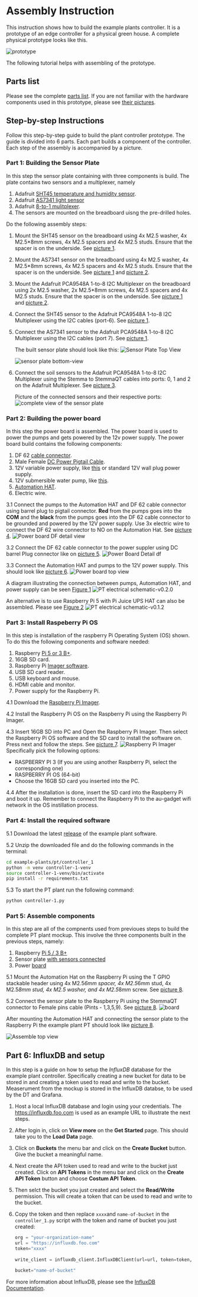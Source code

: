# Assembly Instruction

This instruction shows how to build the example plants controller.
It is a prototype of an edge controller for
a physical green house. A complete physical prototype looks like this.

![prototype](pictures/complete-setup.jpg)

The following tutorial helps with assembling of the prototype.

## Parts list

Please see the complete [parts list](../PARTS.md).
If you are not familiar with the hardware components used in this prototype,
please see
[their pictures](../../parts/hardware-pictures/parts-pictures.md).

## Step-by-step Instructions

Follow this step-by-step guide to build the plant controller prototype.
The guide is divided into 6 parts. Each part builds a component of
the controller. Each step of the assembly is accompanied by a picture.

### Part 1: Building the Sensor Plate

In this step the sensor plate containing with three components is build.
The plate contains two sensors and a multiplexer, namely

1. Adafruit [SHT45 temperature and humidity sensor](../../parts/hardware-pictures/STH45-adafruit.jpg).
1. Adafruit [AS7341 light sensor](../../parts/hardware-pictures/AS7341-adafruit.jpg)
1. Adafruit [8-to-1 mulitplexer](../../parts/hardware-pictures/PCA9548-adafruit.jpg).
1. The sensors are mounted on the breadboard uisng the pre-drilled holes.

Do the following assembly steps:

1. Mount the SHT45 sensor on the breadboard using 4x M2.5 washer,
    4x M2.5*8mm screws, 4x M2.5 spacers and 4x M2.5 studs. Ensure that
    the spacer is on the underside. See [picture 1](#sensor-plate-top-view).

1. Mount the AS7341 sensor on the breadboard using 4x M2.5 washer, 4x M2.5*8mm screws,
   4x M2.5 spacers and 4x M2.5 studs. Ensure that the spacer is on the underside.
   See [picture 1](#sensor-plate-top-view) and [picture 2](#sensor-plate-bottom-view).

1. Mount the Adafruit PCA9548A 1-to-8 I2C Multiplexer on the breadboard using
   2x M2.5 washer, 2x M2.5*8mm screws, 4x M2.5 spacers and 4x M2.5 studs.
   Ensure that the spacer is on the underside. See
   [picture 1](#sensor-plate-top-view) and [picture 2](#sensor-plate-bottom-view).

1. Connect the SHT45 sensor to the Adafruit PCA9548A 1-to-8 I2C Multiplexer
   using the I2C cables (port-6). See [picture 1](#sensor-plate-top-view).

1. Connect the AS7341 sensor to the Adafruit PCA9548A 1-to-8 I2C Multiplexer
   using the I2C cables (port 7). See [picture 1](#sensor-plate-top-view).

   <!-- markdownlint-disable MD013 -->
   <a id="sensor-plate-top-view"></a>

   The built sensor plate should look like this:
   ![Sensor Plate Top View](pictures/sensor-plate.jpg)

   <!-- markdownlint-disable MD013 -->
   <a id="sensor-plate-bottom-view"></a>

   ![sensor plate bottom-view](pictures/sensor_plate_bottom.jpg)

1. Connect the soil sensors to the Adafruit PCA9548A 1-to-8 I2C Multiplexer
   using the Stemma to StemmaQT cables into ports: 0, 1 and 2 on
   the Adafruit Multiplexer.
   See [picture 3](#complete-view-of-the-sensor-plate).

   <!-- markdownlint-disable MD013 -->
   <a id="complete-view-of-the-sensor-plate"></a>

   Picture of the connected sensors and their respective ports:
   ![complete view of the sensor plate](pictures/sensors.jpg)

### Part 2: Building the power board

In this step the power board is assembled. The power board is used to power
the pumps and gets powered by the 12v power supply. The power board build
contains the following components:

1. DF 62 [cable connector](../../parts/hardware-pictures/df-2-6-out-lever-cable-connector.jpg).
1. Male Female [DC Power Pigtail Cable](../../parts/hardware-pictures/male-female-power-pigtail-cable.jpg).
1. 12V variable power supply, like
   [this](../../parts/hardware-pictures/adjustable-power-supply-dc.jpg)
   or standard 12V wall plug power supply.
1. 12V submersible water pump, like [this](../../parts/hardware-pictures/12v-pump.jpg).
1. [Automation HAT](../../parts/hardware-pictures/automation-hat.jpg).
1. Electric wire.

3.1 Connect the pumps to the Automation HAT and DF 62 cable connector
    using barrel plug to pigtail connector.
    **Red** from the pumps goes into the **COM** and the **black** from
    the pumps goes into the DF 62 cable connector to be grounded and powered
    by the 12V power supply. Use 3x electric wire to connect the DF 62
    wire connector to NO on the Automation Hat.
    See [picture 4](#power-board-zoom-detail-view). <!-- markdownlint-disable MD013 -->
    <a id="power-board-zoom-detail-view"></a>
    ![Power board DF detail view](pictures/power-board-detail-top.png)

3.2 Connect the DF 62 cable connector to the power suppler using DC barrel
    Plug connector like on
    [picture 5](#power-board-detail-df).<!-- markdownlint-disable MD013 -->
    <a id="power-board-detail-df"></a>
    ![Power Board Detail df](pictures/power-board-detail-df.png)

3.3 Connect the Automation HAT and pumps to the 12V power supply.
    This should look like [picture 6](#power-board-top-view).
    <!-- markdownlint-disable MD013 -->
    <a id="power-board-top-view"></a>
    ![Power board top view](pictures/motors.jpg)

A diagram illustrating the connection between pumps, Automation HAT,
and power supply can be seen
[Figure 1](#pt-electrical-schematic)<!-- markdownlint-disable MD013 -->
<a id="pt-electrical-schematic-v0.2.0"></a>
![PT electrical schematic-v0.2.0](../PT-electrical-schematic-v0.2.0.png)

An alternative is to use Raspberry Pi 5 with Pi Juice UPS HAT can also
be assembled. Please see
[Figure 2](#pt-electrical-schematic)<!-- markdownlint-disable MD013 -->
<a id="pt-electrical-schematic-v0.1.2"></a>
![PT electrical schematic-v0.1.2](../PT-electrical-schematic-v0.1.2.png)

### Part 3: Install Raspeberry Pi OS

In this step is installation of the raspberry Pi
Operating System (OS) shown. To do this the following components
and software needed:

1. Raspberry [Pi 5 or 3 B+](../../parts/hardware-pictures/Raspberry-Pi-3-Model-BPlus.jpg).
1. 16GB SD card.
1. Raspberry Pi [Imager software](https://www.raspberrypi.com/software/).
1. USB SD card reader.
1. USB keyboard and mouse.
1. HDMI cable and monitor.
1. Power supply for the Raspberry Pi.

4.1 Download the [Raspberry Pi Imager](https://www.raspberrypi.com/software/).

4.2 Install the Raspberry Pi OS on the Raspberry Pi using
    the Raspberry Pi Imager.

4.3 Insert 16GB SD into PC and Open the Raspberry Pi Imager. Then select
    the Raspberry Pi OS software and the SD card to install the software on.
    Press next and follow the steps. See [picture 7](#raspberry-pi-imager).
    <!-- markdownlint-disable MD013 -->
    <a id="raspberry-pi-imager"></a>
    ![Raspberry Pi Imager](pictures/raspberry-pi-imager.png)
    Specifically pick the following options:

- RASPBERRY PI 3 (If you are using another Raspberry Pi, select
  the corresponding one)
- RASPBERRY PI OS (64-bit)
- Choose the 16GB SD card you inserted into the PC.

4.4 After the installation is done, insert the SD card into the Raspberry Pi
    and boot it up. Remember to connect the Raspberry Pi to the au-gadget
    wifi network in the OS instillation process.

### Part 4: Install the required software

5.1 Download the latest
    [release](https://github.com/INTO-CPS-Association/plant-controller/releases)
    of the example plant software.

5.2 Unzip the downloaded file and do the following commands in the terminal:

   ```bash
   cd example-plants/pt/controller_1
   python -m venv controller-1-venv
   source controller-1-venv/bin/activate
   pip install -r requirements.txt
   ```

5.3 To start the PT plant run the following command:

   ```bash
   python controller-1.py
   ```

### Part 5: Assemble components

In this step are all of the compnents used from previoues steps to build
the complete PT plant mockup. This involve the three components built
in the previous steps, namely:

1. Raspberry [Pi 5 / 3 B+](../../parts/hardware-pictures/Raspberry-Pi-3-Model-BPlus.jpg)
1. Sensor plate [with sensors connected](pictures/sensors.jpg)
1. Power [board](pictures/motors.jpg)

5.1 Mount the Automation Hat on the Raspberry Pi using the T GPIO stackable
    header using 4x M2.5*6mm spacer, 4x M2.5*6mm stud,
    4x M2.5*8mm stud, 4x M2.5 washer, and 4x M2.5*8mm screw.
    See [picture 8](#pin-connections-view).

5.2 Connect the sensor plate to the Raspberry Pi using the StemmaQT
    connector to Female pins cable (Pints - 1,3,5,9).
    See [picture 8](#pin-connections-view).
    <!-- markdownlint-disable MD013 -->
    <a id="pin-connections-view"></a>
    ![board](pictures/t-gpio.jpg)

After mounting the Automation HAT and connecting the sensor plate to
the Raspberry Pi the example plant PT should look like
[picture 8](#assemble-top-view).

<!-- markdownlint-disable MD013 -->
<a id="assemble-top-view"></a>
![Assemble top view](pictures/complete-setup.jpg)

## Part 6: InfluxDB and setup

In this step is a guide on how to setup the *InfluxDB* database for
the example plant controller. Specifically creating a new bucket for data
to be stored in and creating a token used to read and write to the bucket.
Measerument from the mockup is stored in the InfluxDB databse, to be used
by the DT and Grafana.

1. Host a local InfluxDB database and login using your credentials.
   The <https://influxdb.foo.com> is used as an example URL to illustrate
   the next steps.

1. After login in, click on **View more** on the **Get Started** page.
   This should take you to the **Load Data** page.

1. Click on **Buckets** the menu bar and click on the **Create Bucket** button.
   Give the bucket a meaningful name.

1. Next create the API token used to read and write to the bucket
   just created. Click on **API Tokens** in the menu bar and click on
   the **Create API Token** button and choose **Costum API Token**.

1. Then selct the bucket you just created and select the **Read/Write**
   permission. This will create a token that can be used to read and
   write to the bucket.

1. Copy the token and then replace `xxxx`and `name-of-bucket` in
   the `controller_1.py` script with the token and name of bucket
   you just created:

   ```python
   org = "your-organization-name"
   url = "https://influxdb.foo.com"
   token="xxxx"
    
   write_client = influxdb_client.InfluxDBClient(url=url, token=token, org=org)
    
   bucket="name-of-bucket"
   ```

For more information about InfluxDB, please see
the [InfluxDB Documentation](https://docs.influxdata.com/).
